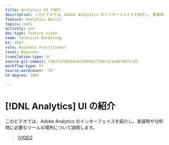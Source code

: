 ```yaml
---
title: Analytics UI の紹介
description: このビデオでは、Adobe Analytics のインターフェイスを紹介し、実装時や分析時に必要なツールの場所について説明します。
feature: Analytics Basics
topics: null
activity: use
doc-type: feature video
team: Technical Marketing
kt: 3567
role: Business Practitioner
level: Beginner
translation-type: ht
source-git-commit: f3b3fa7d91b0cb21005b57768ca23ed6700fcc03
workflow-type: ht
source-wordcount: '72'
ht-degree: 100%

---
```



# [!DNL Analytics] UI の紹介

このビデオでは、Adobe Analytics のインターフェイスを紹介し、実装時や分析時に必要なツールの場所について説明します。

>[!VIDEO](https://video.tv.adobe.com/v/28748/?quality=12)
